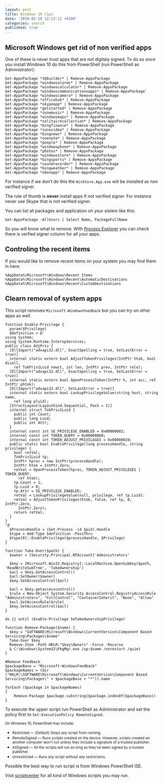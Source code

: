 ```yaml
---
layout: post
title: Windows 10 tips
date: '2019-02-20 12:13:11 +0100'
categories: search
published: true
---
```


## Microsoft Windows get rid of non verified apps

One of these is never trust apps that are not digitaly signed. To do so once you install Windows 10 do this from PowerShell (run PowerShell as Administrator):

```
Get-AppxPackage *3dbuilder* | Remove-AppxPackage 
Get-AppxPackage *windowsalarms* | Remove-AppxPackage
Get-AppxPackage *windowscalculator* | Remove-AppxPackage
Get-AppxPackage *windowscommunicationsapps* | Remove-AppxPackage`
Get-AppxPackage *windowscamera* | Remove-AppxPackage
Get-AppxPackage *officehub* | Remove-AppxPackage
Get-AppxPackage *skypeapp* | Remove-AppxPackage
Get-AppxPackage *getstarted* | Remove-AppxPackage
Get-AppxPackage *zunemusic* | Remove-AppxPackage
Get-AppxPackage *windowsmaps* | Remove-AppxPackage
Get-AppxPackage *solitairecollection* | Remove-AppxPackage
Get-AppxPackage *bingfinance* | Remove-AppxPackage
Get-AppxPackage *zunevideo* | Remove-AppxPackage
Get-AppxPackage *bingnews* | Remove-AppxPackage
Get-AppxPackage *onenote* | Remove-AppxPackage
Get-AppxPackage *people* | Remove-AppxPackage
Get-AppxPackage *windowsphone* | Remove-AppxPackage
Get-AppxPackage *photos* | Remove-AppxPackage
Get-AppxPackage *windowsstore* | Remove-AppxPackage
Get-AppxPackage *bingsports* | Remove-AppxPackage
Get-AppxPackage *soundrecorder* | Remove-AppxPackage
Get-AppxPackage *bingweather* | Remove-AppxPackage
Get-AppxPackage *xboxapp* | Remove-AppxPackage
```
For instance if we don't do this the `WinStore.App.exe` will be installed as non verified signer. 

The rule of thumb is **never** install apps if not verified signer. For instance never use Skype that is not verified signer.

You can list all packages and application on your sistem like this:

`Get-AppxPackage -AllUsers | Select Name, PackageFullName`

So you will know what to remove.
With [Process Explorer](https://docs.microsoft.com/en-us/sysinternals/downloads/process-explorer) you can check there is verfied signer column for all your apps.


## Controling the recent items

If you would like to remove recent items on your system you may find them in here:
```
%AppData%\Microsoft\Windows\Recent Items
%AppData%\Microsoft\Windows\Recent\AutomaticDestinations
%AppData%\Microsoft\Windows\Recent\CustomDestinations
```

## Clearn removal of system apps


This script removes `Microsoft-WindowsFeedback` but you can try on other apps as well.
```
function Enable-Privilege {  
  param($Privilege)
  $Definition = @'
using System;  
using System.Runtime.InteropServices;  
public class AdjPriv {  
  [DllImport("advapi32.dll", ExactSpelling = true, SetLastError = true)]
  internal static extern bool AdjustTokenPrivileges(IntPtr htok, bool disall,
    ref TokPriv1Luid newst, int len, IntPtr prev, IntPtr rele);
  [DllImport("advapi32.dll", ExactSpelling = true, SetLastError = true)]
  internal static extern bool OpenProcessToken(IntPtr h, int acc, ref IntPtr phtok);
  [DllImport("advapi32.dll", SetLastError = true)]
  internal static extern bool LookupPrivilegeValue(string host, string name,
    ref long pluid);
  [StructLayout(LayoutKind.Sequential, Pack = 1)]
  internal struct TokPriv1Luid {
    public int Count;
    public long Luid;
    public int Attr;
  }
  internal const int SE_PRIVILEGE_ENABLED = 0x00000002;
  internal const int TOKEN_QUERY = 0x00000008;
  internal const int TOKEN_ADJUST_PRIVILEGES = 0x00000020;
  public static bool EnablePrivilege(long processHandle, string privilege) {
    bool retVal;
    TokPriv1Luid tp;
    IntPtr hproc = new IntPtr(processHandle);
    IntPtr htok = IntPtr.Zero;
    retVal = OpenProcessToken(hproc, TOKEN_ADJUST_PRIVILEGES | TOKEN_QUERY,
      ref htok);
    tp.Count = 1;
    tp.Luid = 0;
    tp.Attr = SE_PRIVILEGE_ENABLED;
    retVal = LookupPrivilegeValue(null, privilege, ref tp.Luid);
    retVal = AdjustTokenPrivileges(htok, false, ref tp, 0, IntPtr.Zero,
      IntPtr.Zero);
    return retVal;
  }
}
'@  
  $ProcessHandle = (Get-Process -id $pid).Handle
  $type = Add-Type $definition -PassThru
  $type[0]::EnablePrivilege($processHandle, $Privilege)
}

function Take-Over($path) {  
  $owner = [Security.Principal.NTAccount]'Administrators'

  $key = [Microsoft.Win32.Registry]::LocalMachine.OpenSubKey($path, 'ReadWriteSubTree', 'TakeOwnership')
  $acl = $key.GetAccessControl()
  $acl.SetOwner($owner)
  $key.SetAccessControl($acl)

  $acl = $key.getaccesscontrol()
  $rule = New-Object System.Security.AccessControl.RegistryAccessRule "Administrators", "FullControl", "ContainerInherit", "None", "Allow"
  $acl.SetAccessRule($rule)
  $key.SetAccessControl($acl)
}

do {} until (Enable-Privilege SeTakeOwnershipPrivilege)

function Remove-Package($name) {  
  $key = "SOFTWARE\Microsoft\Windows\CurrentVersion\Component Based Servicing\Packages\$name"
  Take-Over $key
  Remove-Item -Path HKLM:"$key\Owners" -Force -Recurse
  & C:\Windows\System32\PkgMgr.exe /up:$name /norestart /quiet
}

#Remove Feedback
$packageBase = "Microsoft-WindowsFeedback"
$packageNames = (dir ("HKLM:\SOFTWARE\Microsoft\Windows\CurrentVersion\Component Based Servicing\Packages\" + $packageBase + "*")).name

forEach ($package in $packageNames)
{   
    Remove-Package $package.substring($package.indexOf($packageBase))
}
```

To execute the upper script run PowerShell as Administrator and set the policy first to `Set-ExecutionPolicy RemoteSigned`.

<small>On Windows 10, PowerShell may include:</small>

*   <small>Restricted — (Default) Stops any script from running.</small>
*   <small>RemoteSigned — Runs scripts created on the device. However, scripts created on another computer won't run unless they include a signature of a trusted publisher.</small>
*   <small>AllSigned — All the scripts will run as long as they've been signed by a trusted publisher.</small>
*   <small>Unrestricted — Runs any script without any restrictions.</small>

Possible the best way to run script is from Windows PowerShell ISE.

Visit [scriptcenter](https://gallery.technet.microsoft.com/scriptcenter/) for all kind of Windows scripts you may run.


